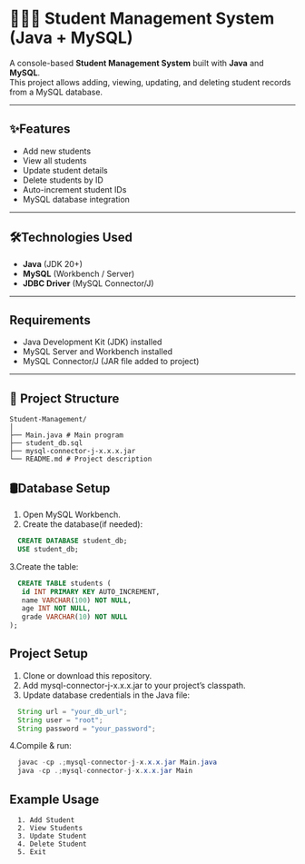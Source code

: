 # 👨🏻‍🎓 Student Management System (Java + MySQL)

A console-based **Student Management System** built with **Java** and **MySQL**.  
This project allows adding, viewing, updating, and deleting student records from a MySQL database.

---

## ✨Features
- Add new students
- View all students
- Update student details
- Delete students by ID
- Auto-increment student IDs
- MySQL database integration

---

## 🛠️Technologies Used
- **Java** (JDK 20+)
- **MySQL** (Workbench / Server)
- **JDBC Driver** (MySQL Connector/J)

---

## Requirements
- Java Development Kit (JDK) installed  
- MySQL Server and Workbench installed  
- MySQL Connector/J (JAR file added to project)

---
## 📂 Project Structure
```
Student-Management/
│
├── Main.java # Main program
├── student_db.sql
├── mysql-connector-j-x.x.x.jar
└── README.md # Project description
```

## 🛢Database Setup
1. Open MySQL Workbench.
2. Create the database(if needed):
```sql
  CREATE DATABASE student_db;
  USE student_db;
```
3.Create the table:
 ```sql
   CREATE TABLE students (
    id INT PRIMARY KEY AUTO_INCREMENT,
    name VARCHAR(100) NOT NULL,
    age INT NOT NULL,
    grade VARCHAR(10) NOT NULL
);
 ```
## Project Setup
1. Clone or download this repository.
2. Add mysql-connector-j-x.x.x.jar to your project’s classpath.
3. Update database credentials in the Java file:
 ```java
   String url = "your_db_url";
   String user = "root";
   String password = "your_password";
 ```
4.Compile & run:
 ```java
   javac -cp .;mysql-connector-j-x.x.x.jar Main.java
   java -cp .;mysql-connector-j-x.x.x.jar Main
 ```
## Example Usage
```
  1. Add Student
  2. View Students
  3. Update Student
  4. Delete Student
  5. Exit
```
